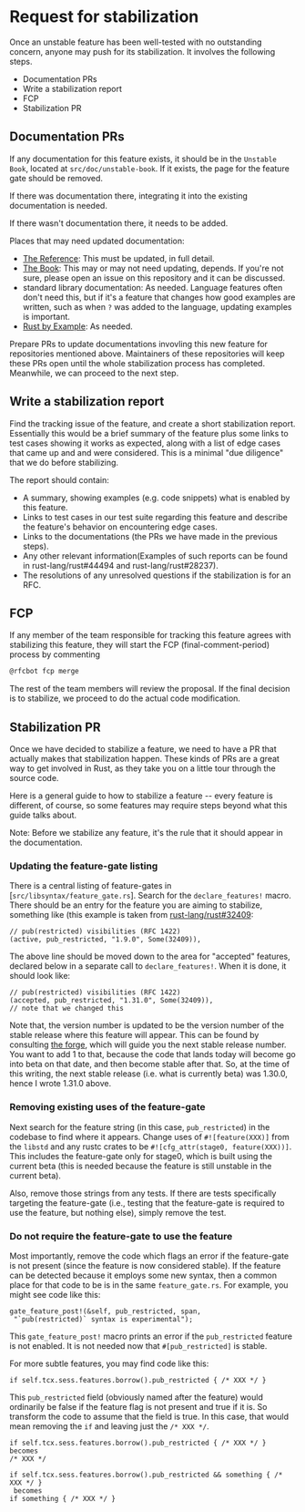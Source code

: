 # Request for stabilization

Once an unstable feature has been well-tested with no outstanding
concern, anyone may push for its stabilization. It involves the
following steps.

- Documentation PRs
- Write a stabilization report
- FCP
- Stabilization PR

## Documentation PRs

If any documentation for this feature exists, it should be
in the `Unstable Book`, located at `src/doc/unstable-book`.
If it exists, the page for the feature gate should be removed.

If there was documentation there, integrating it into the
existing documentation is needed.

If there wasn't documentation there, it needs to be added.

Places that may need updated documentation:

- [The Reference]: This must be updated, in full detail.
- [The Book]: This may or may not need updating, depends.
    If you're not sure, please open an issue on this repository
    and it can be discussed.
- standard library documentation: As needed. Language features
    often don't need this, but if it's a feature that changes
    how good examples are written, such as when `?` was added
    to the language, updating examples is important.
- [Rust by Example]: As needed.

Prepare PRs to update documentations invovling this new feature
for  repositories mentioned above. Maintainers of these repositories
will keep these PRs open until the whole stabilization process
has completed. Meanwhile, we can proceed to the next step.

## Write a stabilization report

Find the tracking issue of the feature, and create a short
stabilization report. Essentially this would be a brief summary
of the feature plus some links to test cases showing it works
as expected, along with a list of edge cases that came up and
and were considered. This is a minimal "due diligence" that
we do before stabilizing.

The report should contain:

- A summary, showing examples (e.g. code snippets) what is
  enabled by this feature.
- Links to test cases in our test suite regarding this feature
  and describe the feature's behavior on encountering edge cases.
- Links to the documentations (the PRs we have made in the
  previous steps).
- Any other relevant information(Examples of such reports can
  be found in rust-lang/rust#44494 and rust-lang/rust#28237).
- The resolutions of any unresolved questions if the stabilization
  is for an RFC.

## FCP

If any member of the team responsible for tracking this
feature agrees with stabilizing this feature, they will
start the FCP (final-comment-period) process by
commenting

```bash
@rfcbot fcp merge
```

The rest of the team members will review the proposal. If the final
decision is to stabilize, we proceed to do the actual code modification.

## Stabilization PR

Once we have decided to stabilize a feature, we need to have a PR that
actually makes that stabilization happen. These kinds of PRs are a
great way to get involved in Rust, as they take you on a little tour
through the source code.

Here is a general guide to how to stabilize a feature -- every feature
is different, of course, so some features may require steps beyond 
what this guide talks about.

Note: Before we stabilize any feature, it's the rule that it should appear
in the documentation.

### Updating the feature-gate listing

There is a central listing of feature-gates in
[`src/libsyntax/feature_gate.rs`]. Search for the `declare_features!`
macro. There should be an entry for the feature you are aiming to
stabilize, something like (this example is taken from
[rust-lang/rust#32409]:

```rust,ignore
// pub(restricted) visibilities (RFC 1422)
(active, pub_restricted, "1.9.0", Some(32409)),
```

The above line should be moved down to the area for "accepted"
features, declared below in a separate call to `declare_features!`.
When it is done, it should look like:

```rust,ignore
// pub(restricted) visibilities (RFC 1422)
(accepted, pub_restricted, "1.31.0", Some(32409)),
// note that we changed this
```

Note that, the version number is updated to be the version number
of the stable release where this feature will appear. This can be
found by consulting [the forge](https://forge.rust-lang.org/), which will guide
you the next stable release number. You want to add 1 to that,
because the code that lands today will become go into beta on that
date, and then become stable after that. So, at the time of this
writing, the next stable release (i.e. what is currently beta) was
1.30.0, hence I wrote 1.31.0 above.

### Removing existing uses of the feature-gate

Next search for the feature string (in this case, `pub_restricted`)
in the codebase to find where it appears. Change uses of
`#![feature(XXX)]` from the `libstd` and any rustc crates to be
`#![cfg_attr(stage0, feature(XXX))]`. This includes the feature-gate
only for stage0, which is built using the current beta (this is
needed because the feature is still unstable in the current beta).

Also, remove those strings from any tests. If there are tests
specifically targeting the feature-gate (i.e., testing that the
feature-gate is required to use the feature, but nothing else),
simply remove the test.

### Do not require the feature-gate to use the feature

Most importantly, remove the code which flags an error if the
feature-gate is not present (since the feature is now considered
stable). If the feature can be detected because it employs some
new syntax, then a common place for that code to be is in the
same `feature_gate.rs`. For example, you might see code like this:

```rust,ignore
gate_feature_post!(&self, pub_restricted, span,
 "`pub(restricted)` syntax is experimental");
```

This `gate_feature_post!` macro prints an error if the
`pub_restricted` feature is not enabled. It is not needed
now that `#[pub_restricted]` is stable.

For more subtle features, you may find code like this:

```rust,ignore
if self.tcx.sess.features.borrow().pub_restricted { /* XXX */ }
```

This `pub_restricted` field (obviously named after the feature)
would ordinarily be false if the feature flag is not present
and true if it is. So transform the code to assume that the field
is true. In this case, that would mean removing the `if` and
leaving just the `/* XXX */`.

```rust,ignore
if self.tcx.sess.features.borrow().pub_restricted { /* XXX */ }
becomes
/* XXX */

if self.tcx.sess.features.borrow().pub_restricted && something { /* XXX */ }
 becomes
if something { /* XXX */ }
```

[rust-lang/rust#32409]:https://github.com/rust-lang/rust/issues/32409
[src/libsyntax/feature_gate.rs]:https://doc.rust-lang.org/nightly/nightly-rustc/syntax/feature_gate/index.html
[The Reference]: https://github.com/rust-lang-nursery/reference
[The Book]: https://github.com/rust-lang/book
[Rust by Example]: https://github.com/rust-lang/rust-by-example
